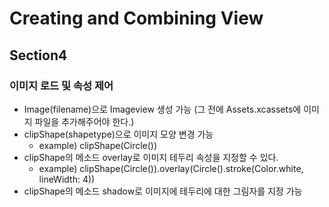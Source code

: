 # Creating and Combining View

## Section4

### 이미지 로드 및 속성 제어 ###

* Image(filename)으로 Imageview 생성 가능 (그 전에 Assets.xcassets에 이미지 파일을 추가해주어야 한다.)
* clipShape(shapetype)으로 이미지 모양 변경 가능
	* example) clipShape(Circle())
* clipShape의 메소드 overlay로 이미지 테두리 속성을 지정할 수 있다.
	* example) clipShape(Circle()).overlay(Circle().stroke(Color.white, lineWidth: 4))
* clipShape의 메소드 shadow로 이미지에 테두리에 대한 그림자를 지정 가능

